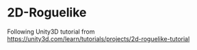 # 2D-Roguelike
Following Unity3D tutorial from https://unity3d.com/learn/tutorials/projects/2d-roguelike-tutorial
